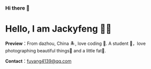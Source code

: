 ### Hi there 👋
# Hello, I am Jackyfeng 👏🏻

**Preview**：From dazhou, China 🏝, love coding 🐍. A student 🏫，love photographing beautiful things🌿 and a little fat🍔.

**Contact**：fuyang4139@qq.com


